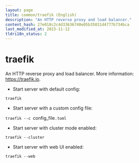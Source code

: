 ```yaml
---
layout: page
title: common/traefik (English)
description: "An HTTP reverse proxy and load balancer."
content_hash: 27e018c2c4d33636740e05b35031d4777b734bca
last_modified_at: 2023-11-12
tldri18n_status: 2
---
```

# traefik

An HTTP reverse proxy and load balancer.
More information: <https://traefik.io>.

- Start server with default config:

`traefik`

- Start server with a custom config file:

`traefik --c `<span class="tldr-var badge badge-pill bg-dark-lm bg-white-dm text-white-lm text-dark-dm font-weight-bold">config_file</span>`.toml`

- Start server with cluster mode enabled:

`traefik --cluster`

- Start server with web UI enabled:

`traefik --web`
